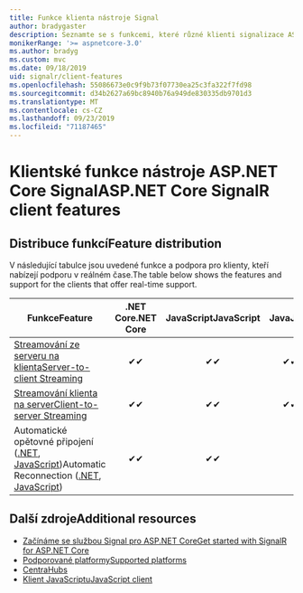 ```yaml
---
title: Funkce klienta nástroje Signal
author: bradygaster
description: Seznamte se s funkcemi, které různé klienti signalizace ASP.NET Core podporují.
monikerRange: '>= aspnetcore-3.0'
ms.author: bradyg
ms.custom: mvc
ms.date: 09/18/2019
uid: signalr/client-features
ms.openlocfilehash: 55086673e0c9f9b73f07730ea25c3fa322f7fd98
ms.sourcegitcommit: d34b2627a69bc8940b76a949de830335db9701d3
ms.translationtype: MT
ms.contentlocale: cs-CZ
ms.lasthandoff: 09/23/2019
ms.locfileid: "71187465"
---
```

# <a name="aspnet-core-signalr-client-features"></a><span data-ttu-id="e9499-103">Klientské funkce nástroje ASP.NET Core Signal</span><span class="sxs-lookup"><span data-stu-id="e9499-103">ASP.NET Core SignalR client features</span></span>

## <a name="feature-distribution"></a><span data-ttu-id="e9499-104">Distribuce funkcí</span><span class="sxs-lookup"><span data-stu-id="e9499-104">Feature distribution</span></span>

<span data-ttu-id="e9499-105">V následující tabulce jsou uvedené funkce a podpora pro klienty, kteří nabízejí podporu v reálném čase.</span><span class="sxs-lookup"><span data-stu-id="e9499-105">The table below shows the features and support for the clients that offer real-time support.</span></span>

| <span data-ttu-id="e9499-106">Funkce</span><span class="sxs-lookup"><span data-stu-id="e9499-106">Feature</span></span> | <span data-ttu-id="e9499-107">.NET Core</span><span class="sxs-lookup"><span data-stu-id="e9499-107">.NET Core</span></span> | <span data-ttu-id="e9499-108">JavaScript</span><span class="sxs-lookup"><span data-stu-id="e9499-108">JavaScript</span></span> | <span data-ttu-id="e9499-109">Java</span><span class="sxs-lookup"><span data-stu-id="e9499-109">Java</span></span> |
| ---- | :-: | :-: | :-: |
| [<span data-ttu-id="e9499-110">Streamování ze serveru na klienta</span><span class="sxs-lookup"><span data-stu-id="e9499-110">Server-to-client Streaming</span></span>](xref:signalr/streaming)          |<span data-ttu-id="e9499-111">✔</span><span class="sxs-lookup"><span data-stu-id="e9499-111">✔</span></span>|<span data-ttu-id="e9499-112">✔</span><span class="sxs-lookup"><span data-stu-id="e9499-112">✔</span></span>|<span data-ttu-id="e9499-113">✔</span><span class="sxs-lookup"><span data-stu-id="e9499-113">✔</span></span>|
| [<span data-ttu-id="e9499-114">Streamování klienta na server</span><span class="sxs-lookup"><span data-stu-id="e9499-114">Client-to-server Streaming</span></span>](xref:signalr/streaming)          |<span data-ttu-id="e9499-115">✔</span><span class="sxs-lookup"><span data-stu-id="e9499-115">✔</span></span>|<span data-ttu-id="e9499-116">✔</span><span class="sxs-lookup"><span data-stu-id="e9499-116">✔</span></span>|<span data-ttu-id="e9499-117">✔</span><span class="sxs-lookup"><span data-stu-id="e9499-117">✔</span></span>|
| <span data-ttu-id="e9499-118">Automatické opětovné připojení ([.NET](/aspnet/core/signalr/dotnet-client?view=aspnetcore-3.0&tabs=visual-studio#handle-lost-connection), [JavaScript](/aspnet/core/signalr/javascript-client?view=aspnetcore-3.0#reconnect-clients))</span><span class="sxs-lookup"><span data-stu-id="e9499-118">Automatic Reconnection ([.NET](/aspnet/core/signalr/dotnet-client?view=aspnetcore-3.0&tabs=visual-studio#handle-lost-connection), [JavaScript](/aspnet/core/signalr/javascript-client?view=aspnetcore-3.0#reconnect-clients))</span></span>          |<span data-ttu-id="e9499-119">✔</span><span class="sxs-lookup"><span data-stu-id="e9499-119">✔</span></span>|<span data-ttu-id="e9499-120">✔</span><span class="sxs-lookup"><span data-stu-id="e9499-120">✔</span></span>| |

## <a name="additional-resources"></a><span data-ttu-id="e9499-121">Další zdroje</span><span class="sxs-lookup"><span data-stu-id="e9499-121">Additional resources</span></span>

* [<span data-ttu-id="e9499-122">Začínáme se službou Signal pro ASP.NET Core</span><span class="sxs-lookup"><span data-stu-id="e9499-122">Get started with SignalR for ASP.NET Core</span></span>](xref:tutorials/signalr)
* [<span data-ttu-id="e9499-123">Podporované platformy</span><span class="sxs-lookup"><span data-stu-id="e9499-123">Supported platforms</span></span>](xref:signalr/supported-platforms)
* [<span data-ttu-id="e9499-124">Centra</span><span class="sxs-lookup"><span data-stu-id="e9499-124">Hubs</span></span>](xref:signalr/hubs)
* [<span data-ttu-id="e9499-125">Klient JavaScriptu</span><span class="sxs-lookup"><span data-stu-id="e9499-125">JavaScript client</span></span>](xref:signalr/javascript-client)
